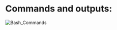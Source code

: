 # Commands and outputs:
![Bash_Commands](https://github.com/FawzyBashandy/Embedded-System-Diploma/assets/131293631/9092eda7-e462-4cc6-9df5-74f8e48f1ef2)
